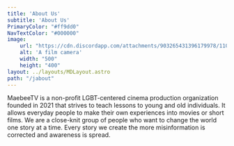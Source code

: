 ```yaml
---
title: 'About Us'
subtitle: 'About Us'
PrimaryColor: "#ff9dd0"
NavTextColor: "#000000"
image:
    url: "https://cdn.discordapp.com/attachments/903265431396179978/1105072893894860810/Camera.jpg"
    alt: 'A film camera'
    width: "500"
    height: "400"
layout: ../layouts/MDLayout.astro
path: "/jabout"
---
```

<p class="serif">MaebeeTV is a non-profit LGBT-centered cinema production organization founded in 2021 that strives to teach lessons to young and old individuals. It allows everyday people to make their own experiences into movies or short films. We are a close-knit group of people who want to change the world one story at a time. Every story we create the more misinformation is corrected and awareness is spread.<p>